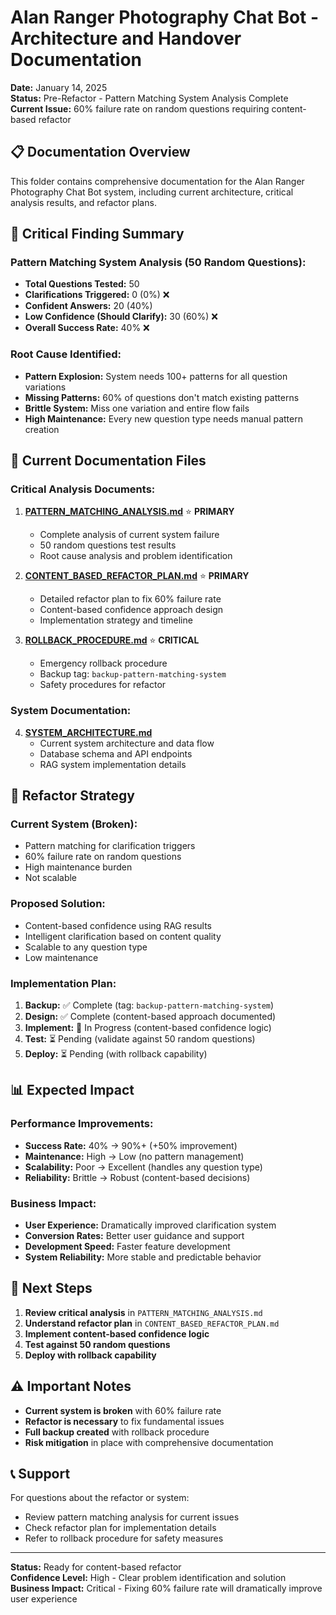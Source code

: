 # Alan Ranger Photography Chat Bot - Architecture and Handover Documentation

**Date:** January 14, 2025  
**Status:** Pre-Refactor - Pattern Matching System Analysis Complete  
**Current Issue:** 60% failure rate on random questions requiring content-based refactor  

## **📋 Documentation Overview**

This folder contains comprehensive documentation for the Alan Ranger Photography Chat Bot system, including current architecture, critical analysis results, and refactor plans.

## **🚨 Critical Finding Summary**

### **Pattern Matching System Analysis (50 Random Questions):**
- **Total Questions Tested:** 50
- **Clarifications Triggered:** 0 (0%) ❌
- **Confident Answers:** 20 (40%)
- **Low Confidence (Should Clarify):** 30 (60%) ❌
- **Overall Success Rate:** 40% ❌

### **Root Cause Identified:**
- **Pattern Explosion:** System needs 100+ patterns for all question variations
- **Missing Patterns:** 60% of questions don't match existing patterns
- **Brittle System:** Miss one variation and entire flow fails
- **High Maintenance:** Every new question type needs manual pattern creation

## **📁 Current Documentation Files**

### **Critical Analysis Documents:**
1. **[PATTERN_MATCHING_ANALYSIS.md](./PATTERN_MATCHING_ANALYSIS.md)** ⭐ **PRIMARY**
   - Complete analysis of current system failure
   - 50 random questions test results
   - Root cause analysis and problem identification

2. **[CONTENT_BASED_REFACTOR_PLAN.md](./CONTENT_BASED_REFACTOR_PLAN.md)** ⭐ **PRIMARY**
   - Detailed refactor plan to fix 60% failure rate
   - Content-based confidence approach design
   - Implementation strategy and timeline

3. **[ROLLBACK_PROCEDURE.md](./ROLLBACK_PROCEDURE.md)** ⭐ **CRITICAL**
   - Emergency rollback procedure
   - Backup tag: `backup-pattern-matching-system`
   - Safety procedures for refactor

### **System Documentation:**
4. **[SYSTEM_ARCHITECTURE.md](./SYSTEM_ARCHITECTURE.md)**
   - Current system architecture and data flow
   - Database schema and API endpoints
   - RAG system implementation details

## **🎯 Refactor Strategy**

### **Current System (Broken):**
- Pattern matching for clarification triggers
- 60% failure rate on random questions
- High maintenance burden
- Not scalable

### **Proposed Solution:**
- Content-based confidence using RAG results
- Intelligent clarification based on content quality
- Scalable to any question type
- Low maintenance

### **Implementation Plan:**
1. **Backup:** ✅ Complete (tag: `backup-pattern-matching-system`)
2. **Design:** ✅ Complete (content-based approach documented)
3. **Implement:** 🔄 In Progress (content-based confidence logic)
4. **Test:** ⏳ Pending (validate against 50 random questions)
5. **Deploy:** ⏳ Pending (with rollback capability)

## **📊 Expected Impact**

### **Performance Improvements:**
- **Success Rate:** 40% → 90%+ (+50% improvement)
- **Maintenance:** High → Low (no pattern management)
- **Scalability:** Poor → Excellent (handles any question type)
- **Reliability:** Brittle → Robust (content-based decisions)

### **Business Impact:**
- **User Experience:** Dramatically improved clarification system
- **Conversion Rates:** Better user guidance and support
- **Development Speed:** Faster feature development
- **System Reliability:** More stable and predictable behavior

## **🚀 Next Steps**

1. **Review critical analysis** in `PATTERN_MATCHING_ANALYSIS.md`
2. **Understand refactor plan** in `CONTENT_BASED_REFACTOR_PLAN.md`
3. **Implement content-based confidence logic**
4. **Test against 50 random questions**
5. **Deploy with rollback capability**

## **⚠️ Important Notes**

- **Current system is broken** with 60% failure rate
- **Refactor is necessary** to fix fundamental issues
- **Full backup created** with rollback procedure
- **Risk mitigation** in place with comprehensive documentation

## **📞 Support**

For questions about the refactor or system:
- Review pattern matching analysis for current issues
- Check refactor plan for implementation details
- Refer to rollback procedure for safety measures

---

**Status:** Ready for content-based refactor  
**Confidence Level:** High - Clear problem identification and solution  
**Business Impact:** Critical - Fixing 60% failure rate will dramatically improve user experience